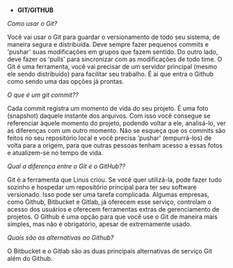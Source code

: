 - **GIT/GITHUB**

*Como usar o Git?*

Você vai usar o Git para guardar o versionamento de todo seu sistema, 
de maneira segura e distribuída. Deve sempre fazer pequenos commits e 
'pushar' suas modificações em grupos que fazem sentido. Do outro lado, 
deve fazer os 'pulls' para sincronizar com as modificações de todo time. 
O Git é uma ferramenta, você vai precisar de um servidor principal 
(mesmo ele sendo distribuído) para facilitar seu trabalho. É aí que 
entra o Github como sendo uma das opções já prontas.

*O que é um git commit??*

Cada commit registra um momento de vida do seu projeto. É uma foto 
(snapshot) daquele instante dos arquivos. Com isso você consegue se 
referenciar àquele momento do projeto, podendo voltar a ele, analisá-lo,
 ver as diferenças com um outro momento. Não se esqueça que os commits são
 feitos no seu repositório local e você precisa 'pushar' (empurrá-los) 
de volta para a origem, para que outras pessoas tenham acesso a essas
 fotos e atualizem-se no tempo de vida.

*Qual a diferença entre o Git é o GitHub??*

Git é a ferramenta que Linus criou. Se você quer utilizá-la, pode fazer 
tudo sozinho e hospedar um repositório principal para ter seu software versionado. 
Isso pode ser uma tarefa complicada. Algumas empresas, como Github, Bitbucket e Gitlab, 
já oferecem esse serviço, controlam o acesso dos usuários e oferecem ferramentas extras 
de gerenciamento de projetos. O Github é uma opção para que você use o Git de maneira 
mais simples, mas não é obrigatório, apesar de extremamente usado.

*Quais são as alternativas ao Github?*

O Bitbucket e o Gitlab são as duas principais alternativas de serviço Git além do Github.